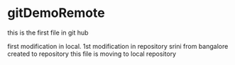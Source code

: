 # gitDemoRemote
this is the first file in git hub

first modification in local.
1st modification in repository
srini from bangalore created to repository
this file is moving to local repository
